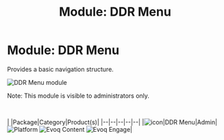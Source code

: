 ﻿---
uid: module-ddr-menu
topic: module-ddr-menu
locale: en
title: "Module: DDR Menu"
dnneditions: 
dnnversion: 09.02.00
---

# Module: DDR Menu

Provides a basic navigation structure.

  

![DDR Menu module](/images/scr-module-DDRMenu.png)

  

Note: This module is visible to administrators only.

 

|  |Package|Category|Product(s)|
|--|--|--|--|--|
|![icon](/images/ico-module-ddrmenu.png)|DDR Menu|Admin|![Platform](/images/ico-dnn-platform.png) ![Evoq Content](/images/ico-evoq-content.png) ![Evoq Engage](/images/ico-evoq-engage.png)|
